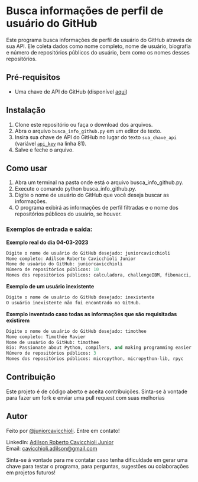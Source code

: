 # Busca informações de perfil de usuário do GitHub
Este programa busca informações de perfil de usuário do GitHub através de sua API. Ele coleta dados como nome completo, nome de usuário, biografia e número de repositórios públicos do usuário, bem como os nomes desses repositórios.

## Pré-requisitos
- Uma chave de API do GitHub (disponível [aqui](https://github.com/settings/tokens))

## Instalação
1. Clone este repositório ou faça o download dos arquivos.
2. Abra o arquivo `busca_info_github.py` em um editor de texto.
3. Insira sua chave de API do GitHub no lugar do texto `sua_chave_api` (variável [`api_key`](https://github.com/juniorcavicchioli/PyGitMonitor/blob/main/busca_info_github.py#L81) na linha 81).
4. Salve e feche o arquivo.

## Como usar
1. Abra um terminal na pasta onde está o arquivo busca_info_github.py.
2. Execute o comando python busca_info_github.py.
3. Digite o nome de usuário do GitHub que você deseja buscar as informações.
4. O programa exibirá as informações de perfil filtradas e o nome dos repositórios públicos do usuário, se houver.

### Exemplos de entrada e saída:

**Exemplo real do dia 04-03-2023**
```python
Digite o nome de usuário do GitHub desejado: juniorcavicchioli
Nome completo: Adilson Roberto Cavicchioli Junior
Nome de usuário do GitHub: juniorcavicchioli
Número de repositórios públicos: 10
Nomes dos repositórios públicos: calculadora, challengeIBM, fibonacci, logica-segundo-semestre, menu, prova-segundo-semestre-logica, PyGitMonitor, PythonWeatherAPI, techbridge, WalkingDog
```

**Exemplo de um usuário inexistente**
```python
Digite o nome de usuário do GitHub desejado: inexistente
O usuário inexistente não foi encontrado no GitHub.
```

**Exemplo inventado caso todas as informações que são requisitadas existirem**
```python
Digite o nome de usuário do GitHub desejado: timothee
Nome completo: Timothée Ravier
Nome de usuário do GitHub: timothee
Bio: Passionate about Python, compilers, and making programming easier for everyone.
Número de repositórios públicos: 3
Nomes dos repositórios públicos: micropython, micropython-lib, rpyc
```

## Contribuição
Este projeto é de código aberto e aceita contribuições. Sinta-se à vontade para fazer um fork e enviar uma pull request com suas melhorias

## Autor
Feito por [@juniorcavicchioli](https://github.com/juniorcavicchioli?tab=repositories). Entre em contato!

LinkedIn: [Adilson Roberto Cavicchioli Junior](https://www.linkedin.com/in/adilson-roberto-cavicchioli-junior-6816b7192?lipi=urn%3Ali%3Apage%3Ad_flagship3_profile_view_base_contact_details%3BIpMh5bVEQOi82%2FRHJ6oxkg%3D%3D) <br>
Email: [cavicchioli.adilson@gmail.com](mailto:cavicchioli.adilson@gmail.com)

Sinta-se à vontade para me contatar caso tenha dificuldade em gerar uma chave para testar o programa, para perguntas, sugestões ou colaborações em projetos futuros!
